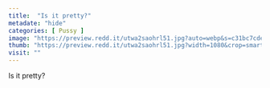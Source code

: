 ```yaml
---
title:  "Is it pretty?"
metadate: "hide"
categories: [ Pussy ]
image: "https://preview.redd.it/utwa2saohrl51.jpg?auto=webp&s=c31bc7cdec04c5c4de05efa03f6a35c08829b81a"
thumb: "https://preview.redd.it/utwa2saohrl51.jpg?width=1080&crop=smart&auto=webp&s=0ee1d6c48894ca2f42c995ccba1f98d9e0221ae8"
visit: ""
---
```

Is it pretty?
